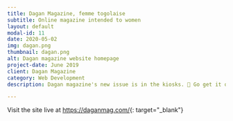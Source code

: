 ```yaml
---
title: Dagan Magazine, femme togolaise
subtitle: Online magazine intended to women
layout: default
modal-id: 11
date: 2020-05-02
img: dagan.png
thumbnail: dagan.png
alt: Dagan magazine website homepage
project-date: June 2019
client: Dagan Magazine
category: Web Development
description: Dagan magazine's new issue is in the kiosks. 🥰 Go get it quickly in booths. and don't hesitate to tag us (in the comments or in story) with your favorite magazine, we're sharing everything again 📽 Enjoy your reading!

---
```



Visit the site live at <https://daganmag.com/>{: target="_blank"}
